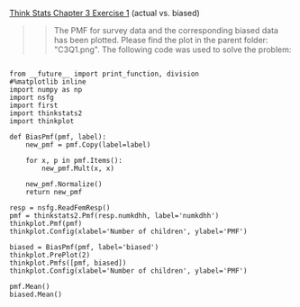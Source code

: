 [Think Stats Chapter 3 Exercise 1](http://greenteapress.com/thinkstats2/html/thinkstats2004.html#toc31) (actual vs. biased)

>> The PMF for survey data and the corresponding biased data has been plotted. Please find the plot in the parent folder: "C3Q1.png". The following code was used to solve the problem:
```

from __future__ import print_function, division
#%matplotlib inline
import numpy as np
import nsfg
import first
import thinkstats2
import thinkplot

def BiasPmf(pmf, label):
    new_pmf = pmf.Copy(label=label)

    for x, p in pmf.Items():
        new_pmf.Mult(x, x)
        
    new_pmf.Normalize()
    return new_pmf

resp = nsfg.ReadFemResp()
pmf = thinkstats2.Pmf(resp.numkdhh, label='numkdhh')
thinkplot.Pmf(pmf)
thinkplot.Config(xlabel='Number of children', ylabel='PMF')

biased = BiasPmf(pmf, label='biased')
thinkplot.PrePlot(2)
thinkplot.Pmfs([pmf, biased])
thinkplot.Config(xlabel='Number of children', ylabel='PMF')

pmf.Mean()
biased.Mean()
```
